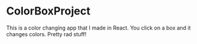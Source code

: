 # ColorBoxProject
This is a color changing app that I made in React. You click on a box and it changes colors. Pretty rad stuff!
